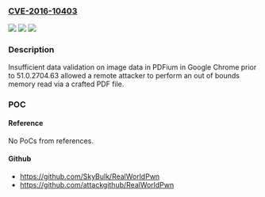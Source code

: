 ### [CVE-2016-10403](https://cve.mitre.org/cgi-bin/cvename.cgi?name=CVE-2016-10403)
![](https://img.shields.io/static/v1?label=Product&message=Chrome&color=blue)
![](https://img.shields.io/static/v1?label=Version&message=%3C%2051.0.2704.63%20&color=brighgreen)
![](https://img.shields.io/static/v1?label=Vulnerability&message=Insufficient%20data%20validation&color=brighgreen)

### Description

Insufficient data validation on image data in PDFium in Google Chrome prior to 51.0.2704.63 allowed a remote attacker to perform an out of bounds memory read via a crafted PDF file.

### POC

#### Reference
No PoCs from references.

#### Github
- https://github.com/SkyBulk/RealWorldPwn
- https://github.com/attackgithub/RealWorldPwn

